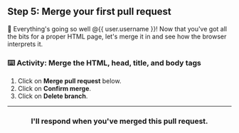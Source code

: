 ## Step 5: Merge your first pull request

:tada: Everything's going so well @{{ user.username }}! Now that you've got all the bits for a proper HTML page, let's merge it in and see how the browser interprets it.

### :keyboard: Activity: Merge the HTML, head, title, and body tags

1. Click on **Merge pull request** below.
1. Click on **Confirm merge**.
1. Click on **Delete branch**.

<hr>
<h3 align="center">I'll respond when you've merged this pull request.</h3>
